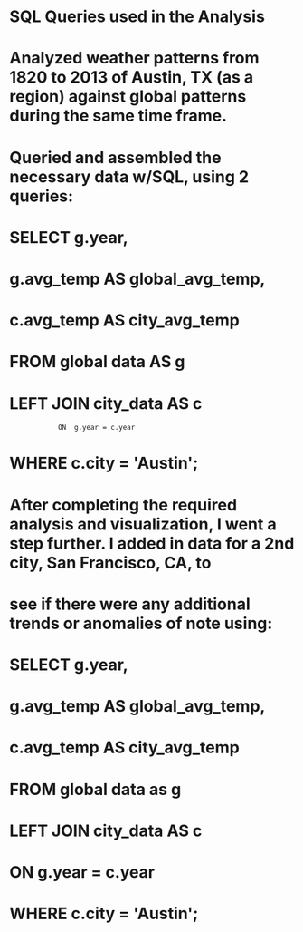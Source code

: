 # SQL Queries used in the Analysis

# Analyzed weather patterns from 1820 to 2013 of Austin, TX (as a region) against global patterns during the same time frame.
# Queried and assembled the necessary data w/SQL, using 2 queries: 
# SELECT 	g.year,
#	g.avg_temp AS global_avg_temp, 
#	c.avg_temp AS city_avg_temp
# FROM 	global data AS g 
#		LEFT JOIN 	city_data AS c
				ON 	g.year = c.year
# WHERE 	c.city = 'Austin'; 

# After completing the required analysis and visualization, I went a step further. I added in data for a 2nd city, San Francisco, CA, to 
# see if there were any additional trends or anomalies of note using: 

# SELECT  g.year, 
#         g.avg_temp  AS global_avg_temp, 
#         c.avg_temp  AS city_avg_temp 
# FROM      global data as g 
# LEFT JOIN city_data   AS c 
# ON        g.year = c.year 
# WHERE     c.city = 'Austin';
